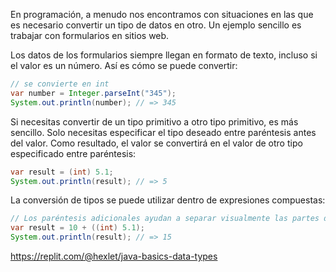 En programación, a menudo nos encontramos con situaciones en las que es necesario convertir un tipo de datos en otro. Un ejemplo sencillo es trabajar con formularios en sitios web.

Los datos de los formularios siempre llegan en formato de texto, incluso si el valor es un número. Así es cómo se puede convertir:

```java
// se convierte en int
var number = Integer.parseInt("345");
System.out.println(number); // => 345
```

Si necesitas convertir de un tipo primitivo a otro tipo primitivo, es más sencillo. Solo necesitas especificar el tipo deseado entre paréntesis antes del valor. Como resultado, el valor se convertirá en el valor de otro tipo especificado entre paréntesis:

```java
var result = (int) 5.1;
System.out.println(result); // => 5
```

La conversión de tipos se puede utilizar dentro de expresiones compuestas:

```java
// Los paréntesis adicionales ayudan a separar visualmente las partes de la expresión
var result = 10 + ((int) 5.1);
System.out.println(result); // => 15
```

https://replit.com/@hexlet/java-basics-data-types
